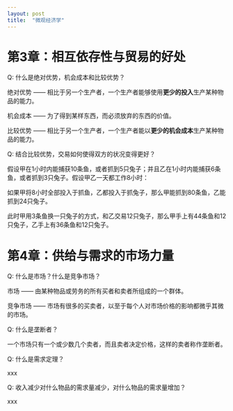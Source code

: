 ```yaml
---
layout: post
title:  "微观经济学"
---
```


# 第3章：相互依存性与贸易的好处

Q: 什么是绝对优势，机会成本和比较优势？

绝对优势 —— 相比于另一个生产者，一个生产者能够使用**更少的投入**生产某种物品的能力。

机会成本 —— 为了得到某样东西，而必须放弃的东西的价值。

比较优势 —— 相比于另一个生产者，一个生产者能以**更少的机会成本**生产某种物品的能力。

Q: 结合比较优势，交易如何使得双方的状况变得更好？

假设甲在1小时内能捕获10条鱼，或者抓到5只兔子；并且乙在1小时内能捕获6条鱼，或者抓到3只兔子。假设甲乙一天都工作8小时：

如果甲将8小时全部投入于抓鱼，乙都投入于抓兔子，那么甲能抓到80条鱼，乙能抓到24只兔子。

此时甲用3条鱼换一只兔子的方式，和乙交易12只兔子，那么甲手上有44条鱼和12只兔子，乙手上有36条鱼和12只兔子。

# 第4章：供给与需求的市场力量

Q: 什么是市场？什么是竞争市场？

市场 —— 由某种物品或劳务的所有买者和卖者所组成的一个群体。

竞争市场 —— 市场有很多的买卖者，以至于每个人对市场价格的影响都微乎其微的市场。

Q: 什么是垄断者？

一个市场只有一个或少数几个卖者，而且卖者决定价格，这样的卖者称作垄断者。

Q: 什么是需求定理？

xxx

Q: 收入减少对什么物品的需求量减少，对什么物品的需求量增加？

xxx